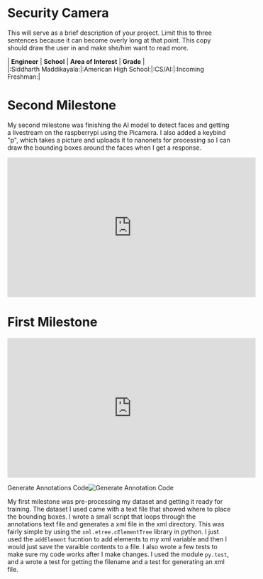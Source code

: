 ﻿# Security Camera 
This will serve as a brief description of your project. Limit this to three sentences because it can become overly long at that point. This copy should draw the user in and make she/him want to read more.

| **Engineer** | **School** | **Area of Interest** | **Grade** |  
|:Siddharth Maddikayala:|:American High School:|:CS/AI:|:Incoming Freshman:|

# Second Milestone
My second milestone was finishing the AI model to detect faces and getting a livestream on the raspberrypi using the Picamera. I also added a keybind "p", which takes a picture and uploads it to nanonets for processing so I can draw the bounding boxes around the faces when I get a response. 

<iframe width="560" height="315" src="https://www.youtube.com/embed/RP1mWxEz4Vw" title="YouTube video player" frameborder="0" allow="accelerometer; autoplay; clipboard-write; encrypted-media; gyroscope; picture-in-picture" allowfullscreen></iframe>
  
# First Milestone

<iframe width="560" height="315" src="https://www.youtube.com/embed/waQt1IAPrvA" title="YouTube video player" frameborder="0" allow="accelerometer; autoplay; clipboard-write; encrypted-media; gyroscope; picture-in-picture" allowfullscreen></iframe>

Generate Annotations Code![Generate Annotation Code](https://user-images.githubusercontent.com/56204136/124319999-f2e56d80-db2f-11eb-8475-f6b14c9c4036.png)

My first milestone was pre-processing my dataset and getting it ready for training. The dataset I used came with a text file that showed where to place the bounding boxes. I wrote a small script that loops through the annotations text file and generates a xml file in the xml directory. This was fairly simple by using the `xml.etree.cElementTree` library in python. I just used the `addElement` fucntion to add elements to my xml variable and then I would just save the varaible contents to a file. I also wrote a few tests to make sure my code works after I make changes. I used the module `py.test`, and a wrote a test for getting the filename and a test for generating an xml file. 

